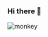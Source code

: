 ### Hi there 👋

![monkey](https://user-images.githubusercontent.com/6568662/133860007-67c4b6cf-582c-4dfa-9e98-fd6c4a9387ac.gif)
<!--

**ryangarcia/ryangarcia** is a ✨ _special_ ✨ repository because its `README.md` (this file) appears on your GitHub profile.

Here are some ideas to get you started:

- 🔭 I’m currently working on ...
- 🌱 I’m currently learning ...
- 👯 I’m looking to collaborate on ...
- 🤔 I’m looking for help with ...
- 💬 Ask me about ...
- 📫 How to reach me: ...
- 😄 Pronouns: ...
- ⚡ Fun fact: ...
-->
